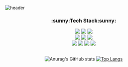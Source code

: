 
![header](https://capsule-render.vercel.app/api?type=waving&color=gradient&height=160&section=header&text=%20Jiyoung&fontAlign=50&fontAlignY=50&fontSize=70&fontColor=#FFFFFF)

<h3 align=center>:sunny:Tech Stack:sunny:</h3>
<div align=center>
  <img src="https://img.shields.io/badge/java-007396?style=for-the-badge&logo=java&logoColor=white">
  <img src="https://img.shields.io/badge/c++-00599C?style=for-the-badge&logo=c%2B%2B&logoColor=white">
  <img src="https://img.shields.io/badge/python-3776AB?style=for-the-badge&logo=python&logoColor=white">
  <br>
  <img src="https://img.shields.io/badge/javascript-F7DF1E?style=for-the-badge&logo=javascript&logoColor=black">
  <img src="https://img.shields.io/badge/html5-E34F26?style=for-the-badge&logo=html5&logoColor=white">
  <img src="https://img.shields.io/badge/css-1572B6?style=for-the-badge&logo=css3&logoColor=white">
  <br>
  <img src="https://img.shields.io/badge/react-61DAFB?style=for-the-badge&logo=react&logoColor=black">
  <img src="https://img.shields.io/badge/spring-6DB33F?style=for-the-badge&logo=spring&logoColor=white">
  <img src="https://img.shields.io/badge/springboot-6DB33F?style=for-the-badge&logo=springboot&logoColor=white">
  <img src="https://img.shields.io/badge/mysql-4479A1?style=for-the-badge&logo=mysql&logoColor=white"><br><br>

![Anurag's GitHub stats](https://github-readme-stats.vercel.app/api?username=Sj0-0i&show_icons=true&theme=github_dark)
[![Top Langs](https://github-readme-stats.vercel.app/api/top-langs/?username=Sj0-0i&langs_count=8&layout=compact&theme=github_dark)](https://github.com/Sj0-0i/github-readme-stats)</div>
